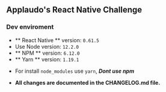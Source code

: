 ## Applaudo's React Native Challenge

### Dev enviroment

- ** React Native ** version: `0.61.5`
- Use Node version: `12.2.0`
- ** NPM ** version: `6.12.0`
- ** Yarn ** version: `1.19.1`

* For install `node_modules` use `yarn`, **_Dont use npm_**

* **All changes are documented in the CHANGELOG.md file.**
